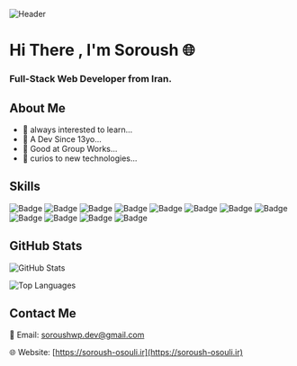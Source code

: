 ![Header](https://s34.picofile.com/file/8487729384/banner.png)

# Hi There , I'm Soroush 🌐

### Full-Stack Web Developer from Iran.


## About Me

- 🔭 always interested to learn...
- 🌱 A Dev Since 13yo...
- 👯 Good at Group Works...
- 💬 curios to new technologies...

## Skills



![Badge](https://img.shields.io/badge/-React-61DAFB?style=for-the-badge&logo=react&logoColor=white) ![Badge](https://img.shields.io/badge/-TypeScript-3178C6?style=for-the-badge&logo=typescript&logoColor=white) ![Badge](https://img.shields.io/badge/-Express.js-000000?style=for-the-badge&logo=express&logoColor=white) ![Badge](https://img.shields.io/badge/-Node.js-339933?style=for-the-badge&logo=node.js&logoColor=white) ![Badge](https://img.shields.io/badge/-Next.js-000000?style=for-the-badge&logo=next.js&logoColor=white) ![Badge](https://img.shields.io/badge/-Tailwind_CSS-38B2AC?style=for-the-badge&logo=tailwindcss&logoColor=white) ![Badge](https://img.shields.io/badge/-HTML5-E34F26?style=for-the-badge&logo=html5&logoColor=white) ![Badge](https://img.shields.io/badge/-CSS3-1572B6?style=for-the-badge&logo=css3&logoColor=white) ![Badge](https://img.shields.io/badge/-Bootstrap-7952B3?style=for-the-badge&logo=bootstrap&logoColor=white) ![Badge](https://img.shields.io/badge/-PHP-777BB4?style=for-the-badge&logo=php&logoColor=white) ![Badge](https://img.shields.io/badge/-WordPress-21759B?style=for-the-badge&logo=wordpress&logoColor=white) ![Badge](https://img.shields.io/badge/-JavaScript-F7DF1E?style=for-the-badge&logo=javascript&logoColor=black) 

## GitHub Stats

![GitHub Stats](https://github-readme-stats.vercel.app/api?username=Soroush-Osouli&show_icons=true&theme=radical)

![Top Languages](https://github-readme-stats.vercel.app/api/top-langs/?username=Soroush-Osouli&layout=compact&theme=radical)


## Contact Me

📧 Email: [soroushwp.dev@gmail.com](mailto:soroushwp.dev@gmail.com)

🌐 Website: [https://soroush-osouli.ir](https://soroush-osouli.ir)
